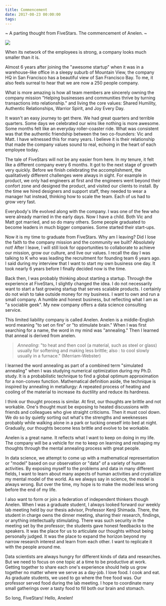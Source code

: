 ```yaml
---
title: Commencement
date: 2017-08-23 00:00:00
tags:
---
```


~ A parting thought from FiveStars. The commencement of Anelen. ~

![](https://c1.staticflickr.com/9/8459/8046357328_5795cf0502_b.jpg)

When its network of the employees is strong, a company looks much smaller
than it is.

Almost 6 years after joining the "awesome startup" when it was in a
warehouse-like office in a sleepy suburb of Mountain View, the company HQ in
San Francisco has a beautiful view of San Francisco Bay. To me, it also feels
surreal to hear that we are now a 250 people company.

What is more amazing is how all team members are sincerely owning the company
mission "Helping businesses and communities thrive by turning transactions
into relationship." and living the core values: Shared Humility, Authentic
Relationships, Warrior Spirit, and Joy Every Day.

It wasn't an easy journey to get there. We had great quarters and terrible
quarters. Some days we celebrated our wins like nothing is more awesome. Some
months felt like an everyday roller-coaster ride. What was consistent was that
the authentic friendship between the two co-founders: Vic and Matt. I have
witnessed this for many years. I believe it is their relationship that
made the company values sound to real, echoing in the heart of each employee
today.

The tale of FiveStars will not be any easier from here. In my tenure, it felt
like a different company every 6 months. It got to the next stage of growth
very quickly. Before we finish celebrating the accomplishment, the
qualitatively different challenges were always in sight. For example in
product, we only had engineers at first and the engineers went beyond their
confort zone and designed the product, and visited our clients to install. By
the time we hired designers and support staff, they needed to wear a manager
hat instead, thinking how to scale the team.  Each of us had to grow very fast.

Everybody's life evolved along with the company. I was one of the few who were
already married in the early days. Now I have a child. Both Vic and Matt
got married, and so do many others. Some people graduated to become leaders
in much bigger companies. Some started their start-ups.

Now it is my time to graduate from FiveStars. Why am I leaving? Did I lose the
faith to the company mission and the community we built? Absolutely not!  After
I leave, I will still look for opportunities to collaborate to achieve our
mission, grow our culture, and live our values.  I recall the day I was talking
to K who was leading the recruitment for founding team 6 years ago. I said
during my interview that I want to start my own business one day. It took
nearly 6 years before I finally decided now is the time.

Back then, I was probably thinking about starting a startup. Through the
experience at FiveStars, I slightly changed the idea.  I do not necessarily
want to start a fast growing startup that serves scalable products. I certainly
do not wish to take outside money for my business. I want to own and run a
small company. A humble and honest business, but reflecting what I am as
"a sociable geek". My new company offers a data science consulting service.

This limited liability company is called Anelen. Anelen is a middle-English
word meaning "to set on fire" or "to stimulate brain." When I was first
searching for a name, the word in my mind was "annealing." Then I learned
that anneal is derived from anelen.

> *Annealing*: "to heat and then cool (a material, such as steel or glass)
> usually for softening and making less brittle; also :  to cool slowly usually
> in a furnace." (Merriam-Webster)

I learned the word annealing as part of a combined term "simulated annealing"
when I was studying numerical optimization during my Ph.D. study. It is a
probabilistic technique to find a global optimum approximation for a
non-convex function. Mathematical definition aside, the technique is inspired
by annealing in metallurgy: A repeated process of heating and cooling of the
material to increase its ductility and reduce its hardness.

I think our thought process is similar. At first, our thoughts are brittle and
not workable. One's thought must be exposing to heated discussions with friends
and colleagues who give straight criticisms. Then it must cool down. We do so
by quietly sorting out what's the strengths and weeknesses probably while
walking alone in a park or tucking oneself into bed at night. Gradually, our
thoughts become less brittle and evolve to be workable.

Anelen is a great name. It reflects what I want to keep on doing in my life.
The company will be a vehicle for me to keep on learning and reshaping my
thoughts through the mental annealing process with great people.

In data science, we attempt to come up with a mathematical representation or
"model" based on our observation or "data" of a variety of human activities.
By exposing myself to the problems and data in many different fields, I want
to learn about many aspects of human activities and crystallize my mental
model of the world. As we always say in science, the model is always wrong.
But over the time, my hope is to make the model less wrong before the end of
my life.

I also want to form or join a federation of independent thinkers though Anelen.
When I was a graduate student, I always looked forward our weekly lab meeting
held by our thesis advisor, Professor Kenji Shimada. There, the student in charge
owns the dinner meeting, sharing their research, findings, or anything
intellectually stimulating. There was such security in the meeting set by the
professor; the students gave honest feedbacks to the speakers. It was the place
for us to articulate our thoughts without being personally judged. It was the
  place to expand the horizon beyond my narrow research interest and learn from
  each other.  I want to replicate it with the people around me.

Data scientists are always hungry for different kinds of data and researches.
But we need to focus on one topic at a time to be productive at work. Getting
together to share each one's experience should help us grow together no matter
where we serve as a day-job. I love food. I cook and eat. As graduate students,
we used to go where the free food was. Our professor served food during the lab
meeting. I hope to coordinate many small gatherings over a tasty food to fill
both our brain and stomach.

So long, FiveStars! Hello, Anelen!
